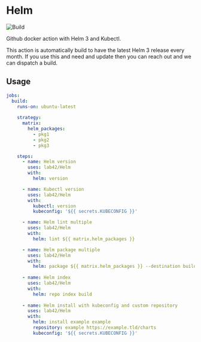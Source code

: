 # Helm

![Build](https://github.com/lab42/Helm/actions/workflows/build.yml/badge.svg?branch=main)

Github docker action with Helm 3 and Kubectl. 

This action is automatically build to have the latest Helm 3 release every month. If you use this and need and update then you can reach out and we can dispatch a build.


## Usage

```yaml
jobs:
  build:
    runs-on: ubuntu-latest
    
    strategy:
      matrix:
        helm_packages: 
          - pkg1
          - pkg2
          - pkg3

    steps:
      - name: Helm version
        uses: lab42/Helm
        with:
          helm: version 

      - name: Kubectl version
        uses: lab42/Helm
        with:
          kubectl: version
          kubeconfig: '${{ secrets.KUBECONFIG }}'

      - name: Helm lint multiple
        uses: lab42/Helm
        with:
          helm: lint ${{ matrix.helm_packages }}

      - name: Helm package multiple
        uses: lab42/Helm
        with:
          helm: package ${{ matrix.helm_packages }} --destination build
      
      - name: Helm index
        uses: lab42/Helm
        with:
          helm: repo index build
      
      - name: Helm install with kubeconfig and custom repository
        uses: lab42/Helm
        with:
          helm: install example example
          repository: example https://example.tld/charts
          kubeconfig: '${{ secrets.KUBECONFIG }}'
```